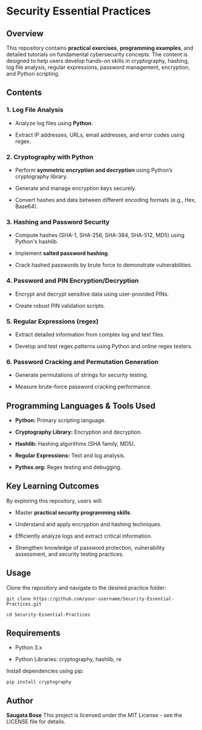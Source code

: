 Security Essential Practices
============================

Overview
--------

This repository contains **practical exercises**, **programming examples**, and detailed tutorials on fundamental cybersecurity concepts. The content is designed to help users develop hands-on skills in cryptography, hashing, log file analysis, regular expressions, password management, encryption, and Python scripting.

Contents
--------

### 1\. Log File Analysis

*   Analyze log files using **Python**.
    
*   Extract IP addresses, URLs, email addresses, and error codes using regex.
    

### 2\. Cryptography with Python

*   Perform **symmetric encryption and decryption** using Python’s cryptography library.
    
*   Generate and manage encryption keys securely.
    
*   Convert hashes and data between different encoding formats (e.g., Hex, Base64).
    

### 3\. Hashing and Password Security

*   Compute hashes (SHA-1, SHA-256, SHA-384, SHA-512, MD5) using Python's hashlib.
    
*   Implement **salted password hashing**.
    
*   Crack hashed passwords by brute force to demonstrate vulnerabilities.
    

### 4\. Password and PIN Encryption/Decryption

*   Encrypt and decrypt sensitive data using user-provided PINs.
    
*   Create robust PIN validation scripts.
    

### 5\. Regular Expressions (regex)

*   Extract detailed information from complex log and text files.
    
*   Develop and test regex patterns using Python and online regex testers.
    

### 6\. Password Cracking and Permutation Generation

*   Generate permutations of strings for security testing.
    
*   Measure brute-force password cracking performance.
    

Programming Languages & Tools Used
----------------------------------

*   **Python:** Primary scripting language.
    
*   **Cryptography Library:** Encryption and decryption.
    
*   **Hashlib:** Hashing algorithms (SHA family, MD5).
    
*   **Regular Expressions:** Text and log analysis.
    
*   **Pythex.org:** Regex testing and debugging.
    

Key Learning Outcomes
---------------------

By exploring this repository, users will:

*   Master **practical security programming skills**.
    
*   Understand and apply encryption and hashing techniques.
    
*   Efficiently analyze logs and extract critical information.
    
*   Strengthen knowledge of password protection, vulnerability assessment, and security testing practices.
    

Usage
-----

Clone the repository and navigate to the desired practice folder:

`git clone https://github.com/your-username/Security-Essential-Practices.git`

`cd Security-Essential-Practices`

Requirements
------------

*   Python 3.x
    
*   Python Libraries: cryptography, hashlib, re
    

Install dependencies using pip:

`pip install cryptography`

Author
------

**Saugata Bose**
This project is licensed under the MIT License - see the LICENSE file for details.
